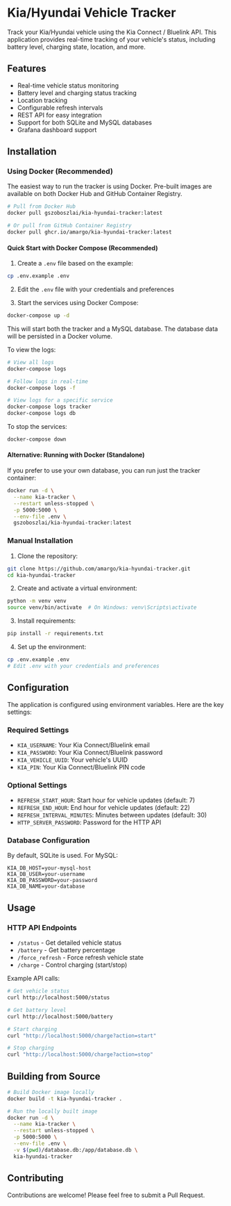 # Kia/Hyundai Vehicle Tracker

Track your Kia/Hyundai vehicle using the Kia Connect / Bluelink API. This application provides real-time tracking of your vehicle's status, including battery level, charging state, location, and more.

## Features

- Real-time vehicle status monitoring
- Battery level and charging status tracking
- Location tracking
- Configurable refresh intervals
- REST API for easy integration
- Support for both SQLite and MySQL databases
- Grafana dashboard support

## Installation

### Using Docker (Recommended)

The easiest way to run the tracker is using Docker. Pre-built images are available on both Docker Hub and GitHub Container Registry.

```bash
# Pull from Docker Hub
docker pull gszoboszlai/kia-hyundai-tracker:latest

# Or pull from GitHub Container Registry
docker pull ghcr.io/amargo/kia-hyundai-tracker:latest
```

#### Quick Start with Docker Compose (Recommended)

1. Create a `.env` file based on the example:
```bash
cp .env.example .env
```

2. Edit the `.env` file with your credentials and preferences

3. Start the services using Docker Compose:
```bash
docker-compose up -d
```

This will start both the tracker and a MySQL database. The database data will be persisted in a Docker volume.

To view the logs:
```bash
# View all logs
docker-compose logs

# Follow logs in real-time
docker-compose logs -f

# View logs for a specific service
docker-compose logs tracker
docker-compose logs db
```

To stop the services:
```bash
docker-compose down
```

#### Alternative: Running with Docker (Standalone)

If you prefer to use your own database, you can run just the tracker container:

```bash
docker run -d \
  --name kia-tracker \
  --restart unless-stopped \
  -p 5000:5000 \
  --env-file .env \
  gszoboszlai/kia-hyundai-tracker:latest
```

### Manual Installation

1. Clone the repository:
```bash
git clone https://github.com/amargo/kia-hyundai-tracker.git
cd kia-hyundai-tracker
```

2. Create and activate a virtual environment:
```bash
python -m venv venv
source venv/bin/activate  # On Windows: venv\Scripts\activate
```

3. Install requirements:
```bash
pip install -r requirements.txt
```

4. Set up the environment:
```bash
cp .env.example .env
# Edit .env with your credentials and preferences
```

## Configuration

The application is configured using environment variables. Here are the key settings:

### Required Settings
- `KIA_USERNAME`: Your Kia Connect/Bluelink email
- `KIA_PASSWORD`: Your Kia Connect/Bluelink password
- `KIA_VEHICLE_UUID`: Your vehicle's UUID
- `KIA_PIN`: Your Kia Connect/Bluelink PIN code

### Optional Settings
- `REFRESH_START_HOUR`: Start hour for vehicle updates (default: 7)
- `REFRESH_END_HOUR`: End hour for vehicle updates (default: 22)
- `REFRESH_INTERVAL_MINUTES`: Minutes between updates (default: 30)
- `HTTP_SERVER_PASSWORD`: Password for the HTTP API

### Database Configuration
By default, SQLite is used. For MySQL:
```env
KIA_DB_HOST=your-mysql-host
KIA_DB_USER=your-username
KIA_DB_PASSWORD=your-password
KIA_DB_NAME=your-database
```

## Usage

### HTTP API Endpoints

- `/status` - Get detailed vehicle status
- `/battery` - Get battery percentage
- `/force_refresh` - Force refresh vehicle state
- `/charge` - Control charging (start/stop)

Example API calls:
```bash
# Get vehicle status
curl http://localhost:5000/status

# Get battery level
curl http://localhost:5000/battery

# Start charging
curl "http://localhost:5000/charge?action=start"

# Stop charging
curl "http://localhost:5000/charge?action=stop"
```

## Building from Source

```bash
# Build Docker image locally
docker build -t kia-hyundai-tracker .

# Run the locally built image
docker run -d \
  --name kia-tracker \
  --restart unless-stopped \
  -p 5000:5000 \
  --env-file .env \
  -v $(pwd)/database.db:/app/database.db \
  kia-hyundai-tracker
```

## Contributing

Contributions are welcome! Please feel free to submit a Pull Request.